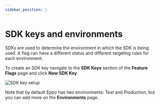 ```yaml
---
sidebar_position: 1
---
```


# SDK keys and environments

SDKs are used to determine the environment in which the SDK is being used. A flag can have a different status and different targeting rules for each environment.

 To create an SDK key navigate to the **SDK Keys** section of the **Feature Flags** page and click **New SDK Key**. 

![SDK key setup](/img/feature-flagging/environments/sdk-keys.png)

Note that by default Eppo has two environments: Test and Production, but you can add more on the **Environments** page.